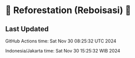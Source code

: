 
# 🌳 Reforestation (Reboisasi) 🌲

## Last Updated

GitHub Actions time: Sat Nov 30 08:25:32 UTC 2024

Indonesia/Jakarta time: Sat Nov 30 15:25:32 WIB 2024
